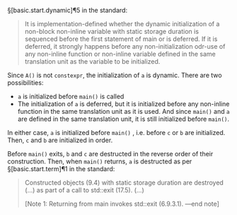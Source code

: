 §[basic.start.dynamic]¶5 in the standard:
> It is implementation-defined whether the dynamic initialization of a non-block non-inline variable with static storage duration is sequenced before the first statement of main or is deferred. If it is deferred, it strongly happens before any non-initialization odr-use of any non-inline function or non-inline variable defined in the same translation unit as the variable to be initialized.
 
Since `A()` is not `constexpr`, the initialization of `a` is dynamic. There are two possibilities:
- `a` is initialized before `main()` is called
- The initialization of `a` is deferred, but it is initialized before any non-inline function in the same translation unit as it is used. And since `main()` and `a` are defined in the same translation unit, it is still initialized before `main()`.
 
In either case, `a` is initialized before `main()` , i.e. before `c` or `b` are initialized. Then, `c` and `b` are initialized in order.

Before `main()` exits, `b` and `c` are destructed in the reverse order of their construction. Then, when `main()` returns, `a` is destructed as per §[basic.start.term]¶1 in the standard:
> Constructed objects (9.4) with static storage duration are destroyed (...) as part of a call to std::exit (17.5). (...)
>
> [Note 1: Returning from main invokes std::exit (6.9.3.1). —end note]
 